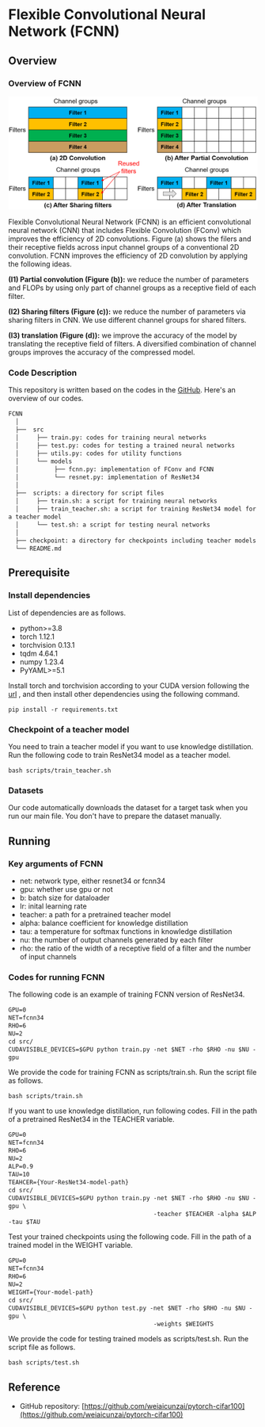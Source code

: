 # Flexible Convolutional Neural Network (FCNN)
## Overview
### Overview of FCNN
<p align="center">
    <img src="images/overview.png" alt="drawing"  width="700">
</p>
Flexible Convolutional Neural Network (FCNN) is an efficient convolutional neural network (CNN)
that includes Flexible Convolution (FConv) which improves the efficiency of 2D convolutions.
Figure (a) shows the filers and their receptive fields across input channel groups of a conventional 2D convolution.
FCNN improves the efficiency of 2D convolution by applying the following ideas. 

**(I1) Partial convolution (Figure (b)):**
we reduce the number of parameters and FLOPs by using only part of channel groups as a receptive field of each filter.


**(I2) Sharing filters (Figure (c)):**
we reduce the number of parameters via sharing filters in CNN.
We use different channel groups for shared filters.


**(I3) translation (Figure (d)):**
we improve the accuracy of the model by translating the receptive field of filters.
A diversified combination of channel groups improves the accuracy of the compressed model.

### Code Description
This repository is written based on the codes in the [GitHub](https://github.com/weiaicunzai/pytorch-cifar100).
Here's an overview of our codes.

``` Unicode
FCNN
  │
  ├──  src    
  │     ├── train.py: codes for training neural networks
  │     ├── test.py: codes for testing a trained neural networks
  │     ├── utils.py: codes for utility functions
  │     └── models
  │          ├── fcnn.py: implementation of FConv and FCNN
  │          └── resnet.py: implementation of ResNet34 
  │     
  ├──  scripts: a directory for script files
  │     ├── train.sh: a script for training neural networks
  │     ├── train_teacher.sh: a script for training ResNet34 model for a teacher model
  │     └── test.sh: a script for testing neural networks  
  │     
  ├── checkpoint: a directory for checkpoints including teacher models
  └── README.md

```

## Prerequisite
### Install dependencies
List of dependencies are as follows.
* python>=3.8
* torch 1.12.1
* torchvision 0.13.1
* tqdm 4.64.1
* numpy 1.23.4
* PyYAML>=5.1

Install torch and torchvision according to your CUDA version following the 
[url](https://pytorch.org/get-started/previous-versions/)
, and then install other dependencies using the following command.
```
pip install -r requirements.txt
```

### Checkpoint of a teacher model
You need to train a teacher model if you want to use knowledge distillation.
Run the following code to train ResNet34 model as a teacher model.
```
bash scripts/train_teacher.sh
```


### Datasets
Our code automatically downloads the dataset for a target task when you run our main file.
You don't have to prepare the dataset manually.

## Running
### Key arguments of FCNN
* net: network type, either resnet34 or fcnn34
* gpu: whether use gpu or not
* b: batch size for dataloader
* lr: inital learning rate
* teacher: a path for a pretrained teacher model
* alpha: balance coefficient for knowledge distillation
* tau: a temperature for softmax functions in knowledge distillation
* nu: the number of output channels generated by each filter
* rho: the ratio of the width of a receptive field of a filter and the number of input channels

### Codes for running FCNN
The following code is an example of training FCNN version of ResNet34.
```
GPU=0
NET=fcnn34
RHO=6
NU=2
cd src/
CUDAVISIBLE_DEVICES=$GPU python train.py -net $NET -rho $RHO -nu $NU -gpu
```
We provide the code for training FCNN as scripts/train.sh.
Run the script file as follows.
```
bash scripts/train.sh
```

If you want to use knowledge distillation, run following codes.
Fill in the path of a pretrained ResNet34 in the TEACHER variable. 
```
GPU=0
NET=fcnn34
RHO=6
NU=2
ALP=0.9
TAU=10
TEAHCER={Your-ResNet34-model-path}
cd src/
CUDAVISIBLE_DEVICES=$GPU python train.py -net $NET -rho $RHO -nu $NU -gpu \
                                         -teacher $TEACHER -alpha $ALP -tau $TAU 
```

Test your trained checkpoints using the following code.
Fill in the path of a trained model in the WEIGHT variable.
```
GPU=0
NET=fcnn34
RHO=6
NU=2
WEIGHT={Your-model-path}
cd src/
CUDAVISIBLE_DEVICES=$GPU python test.py -net $NET -rho $RHO -nu $NU -gpu \
                                         -weights $WEIGHTS 
```
We provide the code for testing trained models as scripts/test.sh.
Run the script file as follows.
```
bash scripts/test.sh
```

## Reference
* GitHub repository: [https://github.com/weiaicunzai/pytorch-cifar100](https://github.com/weiaicunzai/pytorch-cifar100)
